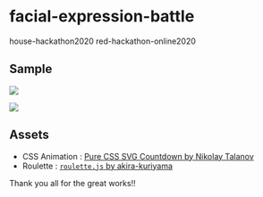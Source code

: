 # facial-expression-battle

house-hackathon2020
red-hackathon-online2020

## Sample
![](https://user-images.githubusercontent.com/40158101/85949156-13647000-b990-11ea-8a14-1432f041ff86.gif)

![](https://cdn.discordapp.com/attachments/713611089325326420/726793030312656926/unknown.png)

## Assets
- CSS Animation : [Pure CSS SVG Countdown by Nikolay Talanov](https://codepen.io/suez/pen/dXbBGp?__cf_chl_jschl_tk__=3ff85eb0abaa1aa819e0b5e63b507b9cd1d019b4-1591976416-0-ARc3AqyHkd2N5-cq5hhTDEG0w6rsDOCmsBkUVgVTrqIXVsk1nDue-qU5tspP18V5IPwwen8FURlX3mcCPE4snUN-ii0OL0D97I244oNIH8C6MFmXSPckGkPJYYaPo38rHkz7C65LFrnFu1izkK8K45uML5gLhICx8Y0gdmYC_u10_BXACj4Qa4HVDSFxMtDv45ZF5-NrfTBZo5Ed39YfiTncBSx8Fw4m014XijOJ7SSwKZV6a3M0-Q6x-pVPcDyxRX3QlrHGozfRLZjzv7nMFaehg7Oipmc9wcWevvTwynrwR75Ik5ZnKWZG55rNmoBVG3b8oS7mDoqwfhKFD6pmuIQHTlWibptdgFKsAwo9KE4q)
- Roulette : [`roulette.js` by akira-kuriyama](https://github.com/akira-kuriyama/roulette.js)

Thank you all for the great works!!